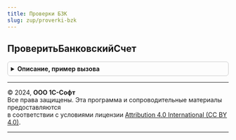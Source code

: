```yaml
---
title: Проверки БЗК
slug: zup/proverki-bzk
---
```



## ПроверитьБанковскийСчет
<details style="margin: 1em 0; padding: 0.5em; border: 1px solid #ccc; border-radius: 6px;">

<summary style="font-weight: bold; cursor: pointer;">Описание, пример вызова</summary>

```bsl

// Проверяет номер банковского счета на соответствие реквизитам выбранного банка.
//   Предназначена для вызова из процедуры ОбработкаПроверкиЗаполнения справочника банковских счетов.
//
// Параметры:
//   Объект - СправочникОбъект.БанковскиеСчетаКонтрагентов
//   ИмяРеквизитаНомерСчета - Строка
//   ИмяРеквизитаБанк - Строка
//   Отказ - Булево
//
Процедура ПроверитьБанковскийСчет(Объект, ИмяРеквизитаНомерСчета, ИмяРеквизитаБанк, Отказ = Неопределено) Экспорт
```

Пример вызова
```bsl
ПроверкиБЗК.ПроверитьБанковскийСчет(Объект, ИмяРеквизитаНомерСчета, ИмяРеквизитаБанк, Отказ);
```
</details>

---

© 2024, **ООО 1С-Софт**  
Все права защищены. Эта программа и сопроводительные материалы предоставляются  
в соответствии с условиями лицензии [Attribution 4.0 International (CC BY 4.0)](https://creativecommons.org/licenses/by/4.0/legalcode).

---

